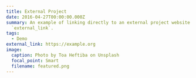```yaml
---
title: External Project
date: 2016-04-27T00:00:00.000Z
summary: An example of linking directly to an external project website using
  `external_link`.
tags:
  - Demo
external_link: https://example.org
image:
  caption: Photo by Toa Heftiba on Unsplash
  focal_point: Smart
  filename: featured.png
---
```

